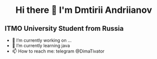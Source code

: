 # <center>Hi there 👋 I'm Dmtirii Andriianov</center>
## ITMO University Student from Russia  


- 🔭 I’m currently working on ...
- 🌱 I’m currently learning java
- 📫 How to reach me: telegram @DimaTivator
